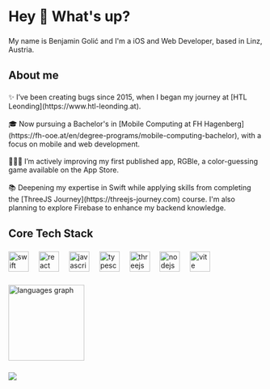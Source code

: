 <h1 align="left">Hey 👋 What's up?</h1>

###

<p align="left">My name is Benjamin Golić and I'm a iOS and Web Developer, based in Linz, Austria.</p>

###

<h2 align="left">About me</h2>

###

<p align="left">✨ I’ve been creating bugs since 2015, when I began my journey at [HTL Leonding](https://www.htl-leonding.at).<br><br>🎓 Now pursuing a Bachelor's in [Mobile Computing at FH Hagenberg](https://fh-ooe.at/en/degree-programs/mobile-computing-bachelor), with a focus on mobile and web development.<br><br>👨🏻‍💻 I’m actively improving my first published app, RGBle, a color-guessing game available on the App Store.<br><br>📚 Deepening my expertise in Swift while applying skills from completing the [ThreeJS Journey](https://threejs-journey.com) course. I'm also planning to explore Firebase to enhance my backend knowledge.</p>

###

<h2 align="left">Core Tech Stack</h2>

###

<div align="left">
  <img src="https://cdn.simpleicons.org/swift/F05138" height="40" alt="swift logo"  />
  <img width="12" />
  <img src="https://cdn.jsdelivr.net/gh/devicons/devicon/icons/react/react-original.svg" height="40" alt="react logo"  />
  <img width="12" />
  <img src="https://skillicons.dev/icons?i=js" height="40" alt="javascript logo"  />
  <img width="12" />
  <img src="https://skillicons.dev/icons?i=ts" height="40" alt="typescript logo"  />
  <img width="12" />
  <img src="https://skillicons.dev/icons?i=threejs" height="40" alt="threejs logo"  />
  <img width="12" />
  <img src="https://cdn.simpleicons.org/nodedotjs/339933" height="40" alt="nodejs logo"  />
  <img width="12" />
  <img src="https://skillicons.dev/icons?i=vite" height="40" alt="vite logo"  />
</div>

###

<div align="left">
  <img src="https://github-readme-stats.vercel.app/api/top-langs?username=benjamingolic&locale=en&hide_title=false&layout=compact&card_width=320&langs_count=8&theme=github_dark&hide_border=true&order=2" height="150" alt="languages graph"  />
</div>

###

<div align="left">
  <img src="https://visitor-badge.laobi.icu/badge?page_id=benjamingolic.benjamingolic&left_color=black&right_color=darkgreen&left_text=Visitors:"  />
</div>

###

<!--
**benjamingolic/benjamingolic** is a ✨ _special_ ✨ repository because its `README.md` (this file) appears on your GitHub profile.

Here are some ideas to get you started:

- 🔭 I’m currently working on ...
- 🌱 I’m currently learning ...
- 👯 I’m looking to collaborate on ...
- 🤔 I’m looking for help with ...
- 💬 Ask me about ...
- 📫 How to reach me: ...
- 😄 Pronouns: ...
- ⚡ Fun fact: ...
-->
